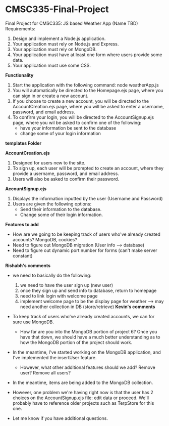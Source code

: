 # CMSC335-Final-Project
Final Project for CMSC335: JS based Weather App (Name TBD)
Requirements:
1. Design and implement a Node.js application.
2. Your application must rely on Node.js and Express.
3. Your application must rely on MongoDB.
4. Your application must have at least one form where users provide some data.
5. Your application must use some CSS.

**Functionality**
1. Start the application with the following command: node weatherApp.js
2. You will automatically be directed to the Homepage.ejs page, where you can sign in or create a new account.
3. If you choose to create a new account, you will be directed to the AccountCreation.ejs page, where you will be asked to enter a username, password, and email address.
4. To confirm your login, you will be directed to the AccountSignup.ejs page, where you wil be asked to confirm one of the following:
    - have your information be sent to the database
    - change some of your login information

**templates Folder**

**AccountCreation.ejs**
1. Designed for users new to the site.
2. To sign up, each user will be prompted to create an account, where they provide a username, password, and email address.
3. Users will also be asked to confirm their password.

**AccountSignup.ejs**
1. Displays the information inputted by the user (Username and Password)
2. Users are given the following options:
    - Send their information to the database.
    - Change some of their login information.

**Features to add**
- How are we going to be keeping track of users who've already created accounts? MongoDB, cookies?
- Need to figure out MongoDB migration (User info --> database)
- Need to figure out dynamic port number for forms (can't make server constant)

**Rishabh's comments**
- we need to basically do the following: 
    1. we need to have the user sign up (new user)
    2. once they sign up and send info to database, return to homepage
    3. need to link login with welcome page
    4. implement welcome page to be the display page for weather --> may need another collection in DB (store/retrieve)
**Kevin's comments**
- To keep track of users who've already created accounts, we can for sure use MongoDB.
    - How far are you into the MongoDB portion of project 6? Once you have that down, we should have a much better understanding as to how the MongoDB portion of the project should work.

- In the meantime, I've started working on the MongoDB application, and I've implemented the insertUser feature.
    - However, what other additional features should we add? Remove user? Remove all users?

- In the meantime, items are being added to the MongoDB collection.
- However, one problem we're having right now is that the user has 2 choices on the AccountSignup.ejs file: edit data or proceed. We'll probably have to reference older projects such as TerpStore for this one.

- Let me know if you have additional questions.